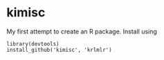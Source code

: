 kimisc
======

My first attempt to create an R package. Install using

```
library(devtools)
install_github('kimisc', 'krlmlr')
```
